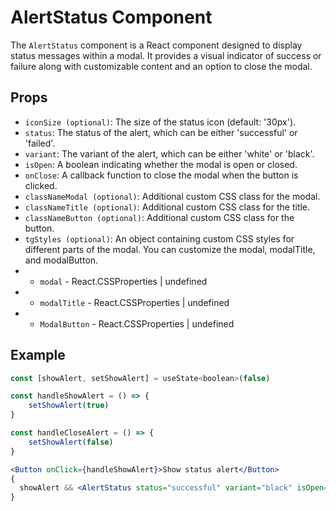 # AlertStatus Component

The `AlertStatus` component is a React component designed to display status messages within a modal. It provides a visual indicator of success or failure along with customizable content and an option to close the modal.

## Props

-   `iconSize (optional)`: The size of the status icon (default: '30px').
-   `status`: The status of the alert, which can be either 'successful' or 'failed'.
-   `variant`: The variant of the alert, which can be either 'white' or 'black'.
-   `isOpen`: A boolean indicating whether the modal is open or closed.
-   `onClose`: A callback function to close the modal when the button is clicked.
-   `classNameModal (optional)`: Additional custom CSS class for the modal.
-   `classNameTitle (optional)`: Additional custom CSS class for the title.
-   `classNameButton (optional)`: Additional custom CSS class for the button.
-   `tgStyles (optional)`: An object containing custom CSS styles for different parts of the modal. You can customize the modal, modalTitle, and modalButton.
- - `modal` - React.CSSProperties | undefined
- - `modalTitle` - React.CSSProperties | undefined
- - `ModalButton` - React.CSSProperties | undefined

## Example

```jsx
const [showAlert, setShowAlert] = useState<boolean>(false)

const handleShowAlert = () => {
    setShowAlert(true)
}

const handleCloseAlert = () => {
    setShowAlert(false)
}

<Button onClick={handleShowAlert}>Show status alert</Button>
{
  showAlert && <AlertStatus status="successful" variant="black" isOpen={showAlert} onClose={handleCloseAlert} />
}
```
